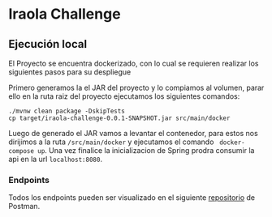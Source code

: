 # Iraola Challenge

## Ejecución local

El Proyecto se encuentra dockerizado, con lo cual se requieren realizar los siguientes pasos para su despliegue

Primero generamos la el JAR del proyecto y lo compiamos al volumen, parar ello en la ruta raiz del proyecto ejecutamos
los siguientes comandos:

```
./mvnw clean package -DskipTests
cp target/iraola-challenge-0.0.1-SNAPSHOT.jar src/main/docker
```

Luego de generado el JAR vamos a levantar el contenedor, para estos nos dirijimos a la ruta ```/src/main/docker``` y ejecutamos el  comando
``` docker-compose up```. Una vez finalice la inicializacion de Spring prodra consumir la api en la url ```localhost:8080```.

### Endpoints

Todos los endpoints pueden ser visualizado en el siguiente [repositorio](https://documenter.getpostman.com/view/6683968/UVksLtt2) de Postman.
